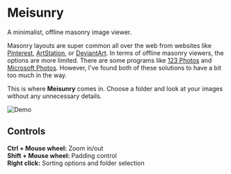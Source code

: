 # Meisunry
A minimalist, offline masonry image viewer.

Masonry layouts are super common all over the web from websites like <a href="https://pinterest.com/">Pinterest</a>, <a href="https://www.artstation.com/">ArtStation</a>, or <a href="https://deviantart.com">DeviantArt</a>. In terms of offline masonry viewers, the options are more limited. There are some programs like <a href="https://apps.microsoft.com/store/detail/123-photos-view-edit-convert/9WZDNCRDXFXG?hl=en-us&gl=us&rtc=1">123 Photos</a> and <a href="https://apps.microsoft.com/store/detail/microsoft-photos/9WZDNCRFJBH4">Microsoft Photos</a>. However, I've found both of these solutions to have a bit too much in the way.

This is where <b>Meisunry</b> comes in. Choose a folder and look at your images without any unnecessary details.

![Demo](/app-icons/demo.gif)

## Controls

<b>Ctrl + Mouse wheel:</b> Zoom in/out<br>
<b>Shift + Mouse wheel:</b> Padding control<br>
<b>Right click:</b> Sorting options and folder selection